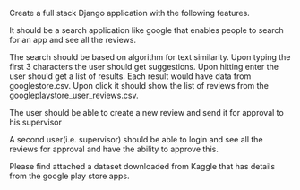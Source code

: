  
Create a full stack Django application with the following features.
 
It should be a search application like google that enables people to search for an app and see all the reviews.
 
The search should be based on algorithm for text similarity. Upon typing the first 3 characters the user should get suggestions. Upon hitting enter the user should get a list of results. Each result would have data from googlestore.csv. Upon click it should show the list of reviews from the googleplaystore_user_reviews.csv.
 
The user should be able to create a new review and send it for approval to his supervisor
 
A second user(i.e. supervisor) should be able to login and see all the reviews for approval and have the ability to approve this.
 
Please find attached a dataset downloaded from Kaggle that has details from the google play store apps.
 